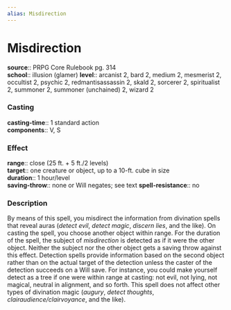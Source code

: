 ```yaml
---
alias: Misdirection
---
```


# Misdirection 

**source**:: PRPG Core Rulebook pg. 314  
**school**:: illusion (glamer)
**level**:: arcanist 2, bard 2, medium 2, mesmerist 2, occultist 2, psychic 2, redmantisassassin 2, skald 2, sorcerer 2, spiritualist 2, summoner 2, summoner (unchained) 2, wizard 2

### Casting 

**casting-time**:: 1 standard action  
**components**:: V, S

### Effect 

**range**:: close (25 ft. + 5 ft./2 levels)  
**target**:: one creature or object, up to a 10-ft. cube in size  
**duration**:: 1 hour/level  
**saving-throw**:: none or Will negates; see text
**spell-resistance**:: no

### Description 

By means of this spell, you misdirect the information from divination spells that reveal auras (*detect evil*, *detect magic*, *discern lies*, and the like). On casting the spell, you choose another object within range. For the duration of the spell, the subject of *misdirection* is detected as if it were the other object. Neither the subject nor the other object gets a saving throw against this effect. Detection spells provide information based on the second object rather than on the actual target of the detection unless the caster of the detection succeeds on a Will save. For instance, you could make yourself detect as a tree if one were within range at casting: not evil, not lying, not magical, neutral in alignment, and so forth. This spell does not affect other types of divination magic (*augury*, *detect thoughts*, *clairaudience/clairvoyance*, and the like).

